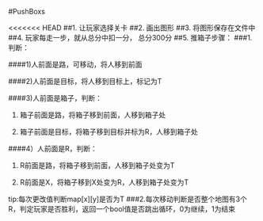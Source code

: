 #PushBoxs

<<<<<<< HEAD
##1. 让玩家选择关卡
##2. 画出图形
##3. 将图形保存在文件中
##4. 玩家每走一步，就从总分中扣一分， 总分300分
##5. 推箱子步骤：
###1.判断：

####1)人前面是路，可移动，将人移到前面

####2)人前面是目标，将人移到目标上，标记为T

####3)人前面是箱子，判断：

1. 箱子前面是路，将箱子移到前面，人移到箱子处

2. 箱子前面是目标，将箱子移到目标并标为R，人移到箱子处

####4）人前面是R，判断：

1. R前面是路，将箱子移到前面，人移到箱子处变为T

2. R前面是X，将箱子移到X处变为R，人移到箱子处变为T

tip:每次更改值判断map[x][y]是否为T
###2.每次移动判断是否整个地图有3个R，判定玩家是否胜利，返回一个bool值是否跳出循环，0为继续，1为结束